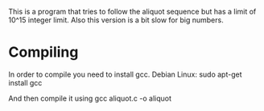 This is a program that tries to follow the aliquot sequence but has a limit of 10^15 integer limit.
Also this version is a bit slow for big numbers.

# Compiling
In order to compile you need to install gcc.
Debian Linux: sudo apt-get install gcc

And then compile it using gcc aliquot.c -o aliquot
